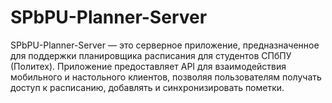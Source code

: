 # SPbPU-Planner-Server
SPbPU-Planner-Server — это серверное приложение, предназначенное для поддержки планировщика расписания для студентов СПбПУ (Политех). Приложение предоставляет API для взаимодействия мобильного и настольного клиентов, позволяя пользователям получать доступ к расписанию, добавлять и синхронизировать пометки.
